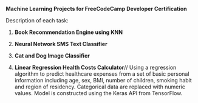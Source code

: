 __Machine Learning Projects for FreeCodeCamp Developer Certification__

Description of each task:
1. __Book Recommendation Engine using KNN__
     
     
3. __Neural Network SMS Text Classifier__
  
   
5. __Cat and Dog Image Classifier__

   
4. __Linear Regression Health Costs Calculator__//
   Using a regression algorithm to predict healthcare expenses from a set of basic personal information including age, sex, BMI, number of children, smoking habit and region of residency. Categorical data are replaced with numeric values. Model is constructed using the Keras API from TensorFlow.  

